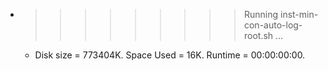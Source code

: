 * >>>>>>>>> Running inst-min-con-auto-log-root.sh ...
  * Disk size = 773404K. Space Used = 16K. Runtime = 00:00:00:00.
